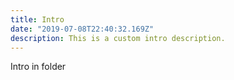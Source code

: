 ```yaml
---
title: Intro
date: "2019-07-08T22:40:32.169Z"
description: This is a custom intro description.
---
```

Intro in folder